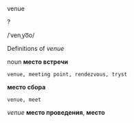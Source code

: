 venue

?

/ˈvenˌyo͞o/

Definitions of _venue_

noun
**место встречи**

    venue, meeting point, rendezvous, tryst
**место сбора**

    venue, meet

_venue_
**место проведения**, **место**